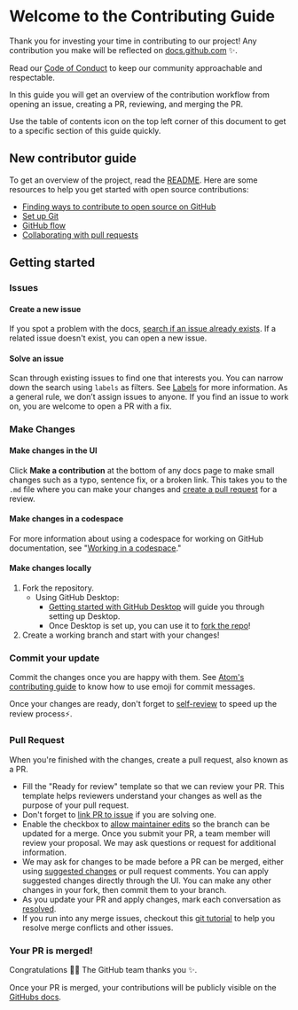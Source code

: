 # Welcome to the Contributing Guide
Thank you for investing your time in contributing to our project!
Any contribution you make will be reflected on [docs.github.com](https://docs.github.com/en) :sparkles:.

Read our [Code of Conduct](./CODE_OF_CONDUCT.md) to keep our community approachable and respectable.

In this guide you will get an overview of the contribution workflow from opening an issue, creating a PR, reviewing, and merging the PR.

Use the table of contents icon on the top left corner of this document to get to a specific section of this guide quickly.

## New contributor guide
To get an overview of the project, read the [README](README.md).
Here are some resources to help you get started with open source contributions:
* [Finding ways to contribute to open source on GitHub](https://docs.github.com/en/get-started/exploring-projects-on-github/finding-ways-to-contribute-to-open-source-on-github)
* [Set up Git](https://docs.github.com/en/get-started/quickstart/set-up-git)
* [GitHub flow](https://docs.github.com/en/get-started/quickstart/github-flow)
* [Collaborating with pull requests](https://docs.github.com/en/github/collaborating-with-pull-requests)

## Getting started
### Issues
#### Create a new issue
If you spot a problem with the docs, [search if an issue already exists](https://docs.github.com/en/github/searching-for-information-on-github/searching-on-github/searching-issues-and-pull-requests#search-by-the-title-body-or-comments).
If a related issue doesn't exist, you can open a new issue.

#### Solve an issue
Scan through existing issues to find one that interests you.
You can narrow down the search using `labels` as filters.
See [Labels](https://github.com/github/docs/blob/main/contributing/how-to-use-labels.md) for more information.
As a general rule, we don’t assign issues to anyone.
If you find an issue to work on, you are welcome to open a PR with a fix.

### Make Changes
#### Make changes in the UI
Click **Make a contribution** at the bottom of any docs page to make small changes such as a typo, sentence fix, or a broken link.
This takes you to the `.md` file where you can make your changes and [create a pull request](#pull-request) for a review.

#### Make changes in a codespace
For more information about using a codespace for working on GitHub documentation, see "[Working in a codespace](https://github.com/github/docs/blob/main/contributing/codespace.md)."

#### Make changes locally
1. Fork the repository.
	* Using GitHub Desktop:
		* [Getting started with GitHub Desktop](https://docs.github.com/en/desktop/installing-and-configuring-github-desktop/getting-started-with-github-desktop) will guide you through setting up Desktop.
		* Once Desktop is set up, you can use it to [fork the repo](https://docs.github.com/en/desktop/contributing-and-collaborating-using-github-desktop/cloning-and-forking-repositories-from-github-desktop)!
2. Create a working branch and start with your changes!

### Commit your update
Commit the changes once you are happy with them.
See [Atom's contributing guide](https://github.com/atom/atom/blob/master/CONTRIBUTING.md#git-commit-messages) to know how to use emoji for commit messages.

Once your changes are ready, don't forget to [self-review](https://github.com/github/docs/blob/main/contributing/self-review.md) to speed up the review process:zap:.

### Pull Request
When you're finished with the changes, create a pull request, also known as a PR.
* Fill the "Ready for review" template so that we can review your PR.
This template helps reviewers understand your changes as well as the purpose of your pull request.
* Don't forget to [link PR to issue](https://docs.github.com/en/issues/tracking-your-work-with-issues/linking-a-pull-request-to-an-issue) if you are solving one.
* Enable the checkbox to [allow maintainer edits](https://docs.github.com/en/github/collaborating-with-issues-and-pull-requests/allowing-changes-to-a-pull-request-branch-created-from-a-fork) so the branch can be updated for a merge.
Once you submit your PR, a team member will review your proposal.
We may ask questions or request for additional information.
* We may ask for changes to be made before a PR can be merged, either using [suggested changes](https://docs.github.com/en/github/collaborating-with-issues-and-pull-requests/incorporating-feedback-in-your-pull-request) or pull request comments.
You can apply suggested changes directly through the UI.
You can make any other changes in your fork, then commit them to your branch.
* As you update your PR and apply changes, mark each conversation as [resolved](https://docs.github.com/en/github/collaborating-with-issues-and-pull-requests/commenting-on-a-pull-request#resolving-conversations).
* If you run into any merge issues, checkout this [git tutorial](https://github.com/skills/resolve-merge-conflicts) to help you resolve merge conflicts and other issues.

### Your PR is merged!
Congratulations :tada::tada: The GitHub team thanks you :sparkles:.

Once your PR is merged, your contributions will be publicly visible on the [GitHubs docs](https://docs.github.com/en).

<!-- Now that you are part of the GitHub docs community, see how else you can [contribute to the docs](/contributing/types-of-contributions.md). -->

